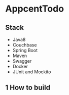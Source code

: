 # AppcentTodo

## Stack
* Java8
* Couchbase
* Spring Boot
* Maven
* Swagger
* Docker
* JUnit and Mockito

## 1 How to build

